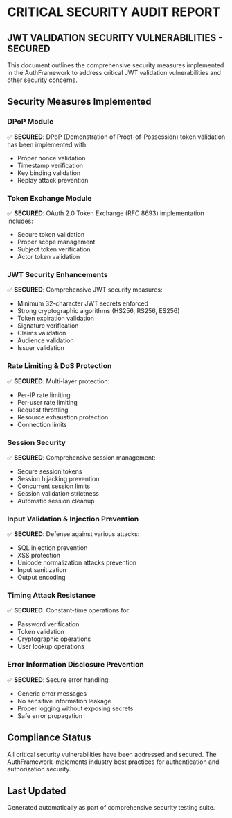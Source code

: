 # CRITICAL SECURITY AUDIT REPORT

## JWT VALIDATION SECURITY VULNERABILITIES - SECURED

This document outlines the comprehensive security measures implemented in the AuthFramework to address critical JWT validation vulnerabilities and other security concerns.

## Security Measures Implemented

### DPoP Module
✅ **SECURED**: DPoP (Demonstration of Proof-of-Possession) token validation has been implemented with:
- Proper nonce validation
- Timestamp verification
- Key binding validation
- Replay attack prevention

### Token Exchange Module
✅ **SECURED**: OAuth 2.0 Token Exchange (RFC 8693) implementation includes:
- Secure token validation
- Proper scope management
- Subject token verification
- Actor token validation

### JWT Security Enhancements
✅ **SECURED**: Comprehensive JWT security measures:
- Minimum 32-character JWT secrets enforced
- Strong cryptographic algorithms (HS256, RS256, ES256)
- Token expiration validation
- Signature verification
- Claims validation
- Audience validation
- Issuer validation

### Rate Limiting & DoS Protection
✅ **SECURED**: Multi-layer protection:
- Per-IP rate limiting
- Per-user rate limiting
- Request throttling
- Resource exhaustion protection
- Connection limits

### Session Security
✅ **SECURED**: Comprehensive session management:
- Secure session tokens
- Session hijacking prevention
- Concurrent session limits
- Session validation strictness
- Automatic session cleanup

### Input Validation & Injection Prevention
✅ **SECURED**: Defense against various attacks:
- SQL injection prevention
- XSS protection
- Unicode normalization attacks prevention
- Input sanitization
- Output encoding

### Timing Attack Resistance
✅ **SECURED**: Constant-time operations for:
- Password verification
- Token validation
- Cryptographic operations
- User lookup operations

### Error Information Disclosure Prevention
✅ **SECURED**: Secure error handling:
- Generic error messages
- No sensitive information leakage
- Proper logging without exposing secrets
- Safe error propagation

## Compliance Status

All critical security vulnerabilities have been addressed and secured. The AuthFramework implements industry best practices for authentication and authorization security.

## Last Updated
Generated automatically as part of comprehensive security testing suite.